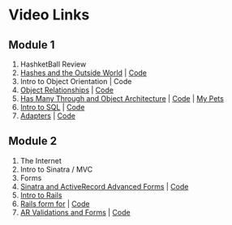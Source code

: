 # Video Links

## Module 1
1. HashketBall Review
2. [Hashes and the Outside World](https://youtu.be/Jw1CFyqv66E) |  [Code](https://github.com/learn-co-students/web-071717/tree/master)
3. Intro to Object Orientation | Code
4. [Object Relationships](https://www.youtube.com/watch?v=WWiIn43oMFs&feature=youtu.be) | [Code](https://github.com/learn-co-curriculum/oo-ruby-relationships-web-071717)
5. [Has Many Through and Object Architecture](https://www.youtube.com/watch?v=TcuLsROjws8) | [Code](https://github.com/learn-co-curriculum/oo-ruby-relationships-web-071717) | [My Pets](https://github.com/learn-co-curriculum/my-pets-modules-redo-071717)
6. [Intro to SQL](https://www.youtube.com/watch?v=URy0ox_VjGs) | [Code](https://github.com/learn-co-curriculum/intro-to-sql-lecture-web-071717)
7. [Adapters](https://www.youtube.com/watch?v=eJ9bVC3NClE) | [Code](https://github.com/learn-co-curriculum/adapters-web-071717)

## Module 2
1. The Internet
2. Intro to Sinatra / MVC
3. Forms
4. [Sinatra and ActiveRecord Advanced Forms](https://www.youtube.com/watch?v=VT3GHwaf-LI) | [Code](https://github.com/learn-co-curriculum/sinatra-forms-with-ar-associations-071717)
5. [Intro to Rails](https://www.youtube.com/watch?v=qDyw3M6DuJ8)
6. [Rails form for](https://www.youtube.com/watch?v=BRL91h1iu70) | [Code](https://github.com/learn-co-curriculum/071717-rails-form-for)
7. [AR Validations and Forms](https://www.youtube.com/watch?v=u1yYuRN981Y) | [Code](https://github.com/learn-co-curriculum/web-071717-student-lister-02)
